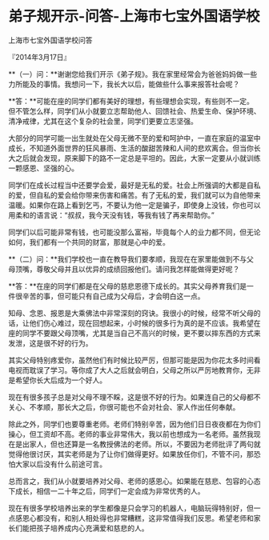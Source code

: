 # 弟子规开示-问答-上海市七宝外国语学校

上海市七宝外国语学校问答

『2014年3月17日』

**（一）问：**谢谢您给我们开示《弟子规》。我在家里经常会为爸爸妈妈做一些力所能及的事情。我想问一下，我长大以后，能做些什么事来报答社会呢？

**答：**可能在座的同学们都有美好的理想，有些理想会实现，有些则不一定。但不管怎么样，同学们从小就要立志帮助他人、回馈社会、热爱生命、保护环境、清净戒律，尤其在这个复杂的社会里，同学们更要立志坚强。

大部分的同学可能一出生就处在父母无微不至的爱和呵护中，一直在家庭的温室中成长，不知道外面世界的狂风暴雨、生活的酸甜苦辣和人间的悲欢离合。但当你长大之后就会发现，原来脚下的路不一定总是平坦的。因此，大家一定要从小就训练一颗感恩、坚强的心。

同学们在成长过程当中还要学会爱，最好是无私的爱。社会上所强调的大都是自私的爱，但自私的爱会给你带来伤害和痛苦。有了无私的爱，我们就可以为自他带来温暖。如果你在路上看到乞丐，不要认为他一定是骗子，即使身上没钱，你也可以用柔和的语言说：“叔叔，我今天没有钱，等我有钱了再来帮助你。”

同学们以后可能非常有钱，也可能没那么富裕，毕竟每个人的业力都不同，但无论如何，我们都有一个共同的财富，那就是心中的爱。

**（二）问：**我们学校也一直在教导我们要孝顺，我现在在家里能做到不与父母顶嘴，尊敬父母并且以优异的成绩回报他们。请问我怎样能做得更好呢？

**答：**在座的同学们都是在父母的慈悲恩德下成长的。其实父母养育我们是一件很辛苦的事，但可能只有自己成为父母后，才会明白这一点。

知母、念恩、报恩是大乘佛法中非常深刻的窍诀。我很小的时候，经常不听父母的话，让他们伤心难过，现在回想起来，小时候的很多行为真的是不应该。我希望在座的同学不要跟父母顶嘴，尤其是当自己不高兴的时候，更不要以摔东西的方式来发泄，这是很不好的行为。

其实父母特别疼爱你，虽然他们有时候比较严厉，但那可能是因为你花太多时间看电视而耽误了学习。等你成了大人之后就会明白，父母之所以严厉地教育你，无非是希望你长大后成为一个好人。

现在有很多孩子总是对父母不理不睬，这是很不好的行为。如果连自己的父母都不关心、不孝顺，那长大之后，你很可能也不会对社会、家人作出任何奉献。

除此之外，同学们也要尊重老师。老师们特别辛苦，因为他们日日夜夜都在为你们操心，但工资却不高。老师的事业非常伟大，我以前也想成为一名老师。虽然我现在是出家人，但也还算是一名教授佛法的老师。所以，不要因为老师批评了两句就觉得他很讨厌，其实老师是为了让你们做得更好。如果放任你们，不管不问，那恐怕大家以后没有什么前途可言。

总而言之，我们从小就要培养对父母、老师的感恩心。如果能在慈悲、包容的心态下成长，相信一二十年之后，同学们一定会成为非常优秀的人。

现在有很多学校培养出来的学生都像是只会学习的机器人，电脑玩得特别好，但一点感恩心都没有，和别人相处得也非常糟糕，这非常值得我们反思。希望老师和家长们能把孩子培养成内心充满爱和慈悲的人。

